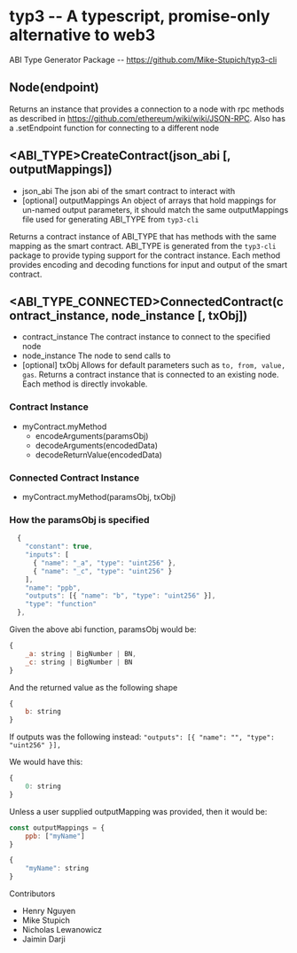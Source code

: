 # typ3 -- A typescript, promise-only alternative to web3

ABI Type Generator Package -- https://github.com/Mike-Stupich/typ3-cli

##  Node(endpoint) 

Returns an instance that provides a connection to a node with rpc methods as described in https://github.com/ethereum/wiki/wiki/JSON-RPC. 
Also has a .setEndpoint function for connecting to a different node

## <ABI_TYPE>CreateContract(json_abi [, outputMappings])
 - json_abi The json abi of the smart contract to interact with
 - [optional] outputMappings An object of arrays that hold mappings for un-named output parameters, it should match the same outputMappings file used for generating ABI_TYPE from `typ3-cli`

Returns a contract instance of ABI_TYPE that has methods with the same mapping as the smart contract. ABI_TYPE is generated from the `typ3-cli` package to provide typing support for the contract instance. Each method provides encoding and decoding functions for input and output of the smart contract. 

## <ABI_TYPE_CONNECTED>ConnectedContract(contract_instance, node_instance [, txObj])
 - contract_instance The contract instance to connect to the specified node 
 - node_instance The node to send calls to 
 - [optional] txObj Allows for default parameters such as `to, from, value, gas`. 
Returns a contract instance that is connected to an existing node. Each method is directly invokable. 

### Contract Instance
- myContract.myMethod 
    - encodeArguments(paramsObj)
    - decodeArguments(encodedData)
    - decodeReturnValue(encodedData)

### Connected Contract Instance
- myContract.myMethod(paramsObj, txObj)

### How the paramsObj is specified

```js 
  {
    "constant": true,
    "inputs": [
      { "name": "_a", "type": "uint256" },
      { "name": "_c", "type": "uint256" }
    ],
    "name": "ppb",
    "outputs": [{ "name": "b", "type": "uint256" }],
    "type": "function"
  },
```
Given the above abi function, paramsObj would be: 

```js
{   
    _a: string | BigNumber | BN,  
    _c: string | BigNumber | BN
}
```
And the returned value as the following shape 

```js
{
    b: string
}
```

If outputs was the following instead: `"outputs": [{ "name": "", "type": "uint256" }],`

We would have this: 
```js
{
    0: string
}
```

Unless a user supplied outputMapping was provided, then it would be:

```js
const outputMappings = {
    ppb: ["myName"]
}

{
    "myName": string
}
```

Contributors
- Henry Nguyen
- Mike Stupich
- Nicholas Lewanowicz
- Jaimin Darji
